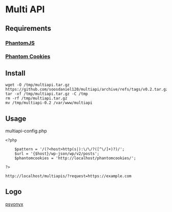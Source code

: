 # Multi API
## Requirements
### [PhantomJS](https://github.com/soosdaniel120/phantomcookies#phantomjs)
### [Phantom Cookies](https://github.com/soosdaniel120/phantomcookies#install)
## Install
```
wget -O /tmp/multiapi.tar.gz https://github.com/soosdaniel120/multiapi/archive/refs/tags/v0.2.tar.gz
tar -xf /tmp/multiapi.tar.gz -C /tmp
rm -rf /tmp/multiapi.tar.gz
mv /tmp/multiapi-0.2 /var/www/multiapi
```
## Usage
multiapi-config.php
```
<?php

	$pattern = '/(?<host>http(s|):\/\/?([^\/]+)?)/';
	$url = '{$host}/wp-json/wp/v2/posts';
	$phantomcookies = 'http://localhost/phantomcookies/';

?>
```
```
http://localhost/multiapis/?request=https://example.com
```
## Logo
[psyonyx](https://www.fiverr.com/psyonyx)
